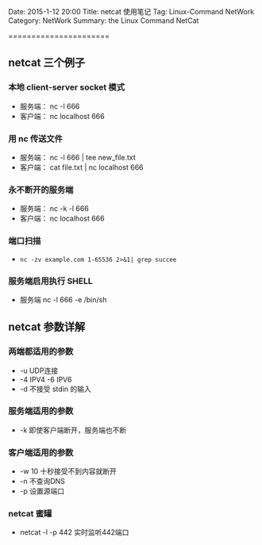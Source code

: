Date: 2015-1-12 20:00
Title: netcat 使用笔记
Tag: Linux-Command NetWork
Category: NetWork
Summary: the Linux Command NetCat

======================

## netcat 三个例子

### 本地 client-server socket 模式
- 服务端：
    nc -l 666
- 客户端：
    nc localhost 666
        
### 用 nc 传送文件
- 服务端：
    nc -l 666 | tee new_file.txt
- 客户端：
    cat file.txt | nc localhost 666
    
### 永不断开的服务端
- 服务端：
    nc -k -l 666
- 客户端：
    nc localhost 666
    
### 端口扫描
- `nc -zv example.com 1-65536 2>&1| grep succee`

### 服务端启用执行 SHELL
- 服务端
    nc -l 666 -e /bin/sh
    
## netcat 参数详解

### 两端都适用的参数
- -u UDP连接
- -4 IPV4 -6 IPV6
- -d 不接受 stdin 的输入

### 服务端适用的参数
- -k 即使客户端断开，服务端也不断

### 客户端适用的参数
- -w 10 十秒接受不到内容就断开
- -n 不查询DNS
- -p 设置源端口
      
### netcat 蜜罐
- netcat -l -p 442 实时监听442端口

